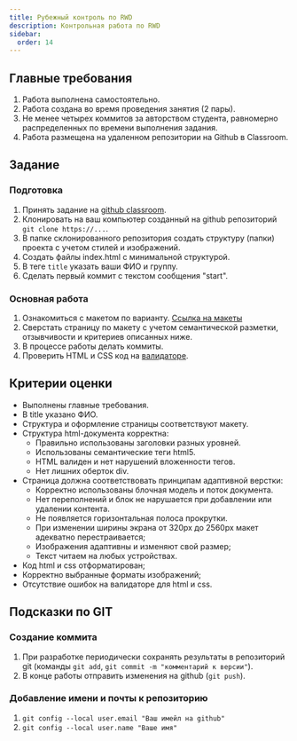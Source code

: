 ```yaml
---
title: Рубежный контроль по RWD
description: Контрольная работа по RWD
sidebar:
  order: 14
---
```


## Главные требования

1. Работа выполнена самостоятельно.
1. Работа создана во время проведения занятия (2 пары).
1. Не менее четырех коммитов за авторством студента, равномерно распределенных по времени выполнения задания.
1. Работа размещена на удаленном репозитории на Github в Classroom.

## Задание

### Подготовка

1. Принять задание на [github classroom](https://classroom.github.com/a/iQVMwo4o).
1. Клонировать на ваш компьютер созданный на github репозиторий `git clone https://...`.
1. В папке склонированного репозитория создать структуру (папки) проекта с учетом стилей и изображений.
1. Создать файлы index.html c минимальной структурой.
1. В теге `title` указать ваши ФИО и группу.
1. Сделать первый коммит с текстом сообщения "start".

### Основная работа

1. Ознакомиться с макетом по варианту. [Ссылка на макеты](https://www.figma.com/design/duStGpIglLcttTY6VihVuS/rk-rwd-sapr-24)
1. Сверстать страницу по макету с учетом семантической разметки, отзывчивости и критериев описанных ниже.
1. В процессе работы делать коммиты.
1. Проверить HTML и CSS код на [валидаторе](https://validator.w3.org/).

## Критерии оценки

- Выполнены главные требования.
- В title указано ФИО.
- Структура и оформление страницы соответствуют макету.
- Структура html-документа корректна:
  - Правильно использованы заголовки разных уровней.
  - Использованы семантические теги html5.
  - HTML валиден и нет нарушений вложенности тегов.
  - Нет лишних оберток div.
- Страница должна соответствовать принципам адаптивной верстки:
  - Корректно использованы блочная модель и поток документа.
  - Нет переполнений и блок не нарушается при добавлении или удалении контента.
  - Не появляется горизонтальная полоса прокрутки.
  - При изменении ширины экрана от 320px до 2560px макет адекватно перестраивается;
  - Изображения адаптивны и изменяют свой размер;
  - Текст читаем на любых устройствах.
- Код html и css отформатирован;
- Корректно выбранные форматы изображений;
- Отсутствие ошибок на валидаторе для html и css.

## Подсказки по GIT

### Создание коммита

1. При разработке периодически сохранять результаты в репозиторий git (команды `git add`, `git commit -m "комментарий к версии"`).
1. В конце работы отправить изменения на github (`git push`).

### Добавление имени и почты к репозиторию

1. `git config --local user.email "Ваш имейл на github"`
1. `git config --local user.name "Ваше имя"`